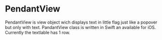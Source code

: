 # PendantView
PendantView is view object wich displays text in little flag just like a popover but only with text. PandantView class is written in Swift an available for iOS. Currently the textlable has 1 row. 
